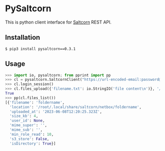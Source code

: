# PySaltcorn

This is python client interface for [Saltcorn](https://github.com/saltcorn/saltcorn/) REST API.

## Installation

```console
$ pip3 install pysaltcorn==0.3.1
```

## Usage

```python
>>> import io, pysaltcorn; from pprint import pp
>>> cl = pysaltcorn.SaltcornClient("https://url-encoded-email:password@tenant.saltcorn.com")
>>> cl.login_session()
>>> cl.files_upload({'filename.txt': io.StringIO('file content\n')}, '/foldername/')
True
>>> pp(cl.files_list())
[{'filename': 'foldername',
  'location': '/root/.local/share/saltcorn/netbox/foldername',
  'uploaded_at': '2023-06-08T12:20:25.323Z',
  'size_kb': 4,
  'user_id': None,
  'mime_super': '',
  'mime_sub': '',
  'min_role_read': 10,
  's3_store': False,
  'isDirectory': True}]
```
